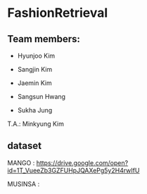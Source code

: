 # FashionRetrieval

## Team members:

* Hyunjoo Kim

* Sangjin Kim

* Jaemin Kim

* Sangsun Hwang 

* Sukha Jung 

T.A.: Minkyung Kim

## dataset
MANGO : https://drive.google.com/open?id=1T_VueeZb3GZFUHpJQAXePg5y2H4rwIfU 

MUSINSA : 
